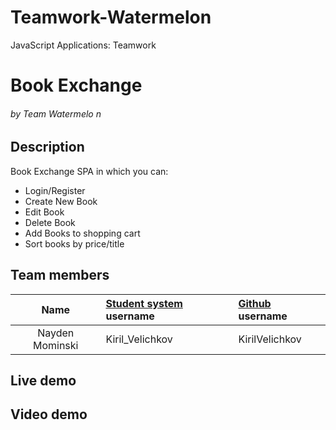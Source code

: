 # Teamwork-Watermelon
JavaScript Applications: Teamwork

# Book Exchange

###### by Team Watermelo n

## Description

Book Exchange SPA in which you can:

- Login/Register
- Create New Book
- Edit Book
- Delete Book
- Add Books to shopping cart
- Sort books by price/title

## Team members
| Name | [Student system](https://telerikacademy.com) username | [Github](https://github.com) username|
|:----:|:-----------------------|:-----------------------------|
|Nayden Mominski | Kiril_Velichkov | KirilVelichkov |

## Live demo


## Video demo

